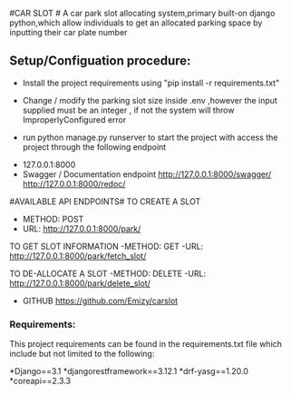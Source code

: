 #CAR SLOT #
A car park slot allocating system,primary built-on django python,which allow 
individuals to get an allocated parking space by inputting their car plate number

## Setup/Configuation procedure: ###
* Install the project requirements using "pip install -r requirements.txt"
* Change / modify the parking slot size inside .env ,however the input supplied  must be an integer ,
if not the system will throw ImproperlyConfigured error

* run python manage.py runserver to start the project with access the project through the following endpoint
- 127.0.0.1:8000
- Swagger / Documentation endpoint
    http://127.0.0.1:8000/swagger/
    http://127.0.0.1:8000/redoc/
    
 
#AVAILABLE API ENDPOINTS#
TO CREATE A SLOT 
- METHOD: POST
- URL:  http://127.0.0.1:8000/park/

TO GET SLOT INFORMATION
-METHOD: GET
-URL: http://127.0.0.1:8000/park/fetch_slot/

TO DE-ALLOCATE A SLOT
-METHOD: DELETE
-URL: http://127.0.0.1:8000/park/delete_slot/


- GITHUB
https://github.com/Emizy/carslot

### Requirements: ###
This project requirements can be found in the requirements.txt file
which include but not limited to the following:


*Django==3.1
*djangorestframework==3.12.1
*drf-yasg==1.20.0
*coreapi==2.3.3

